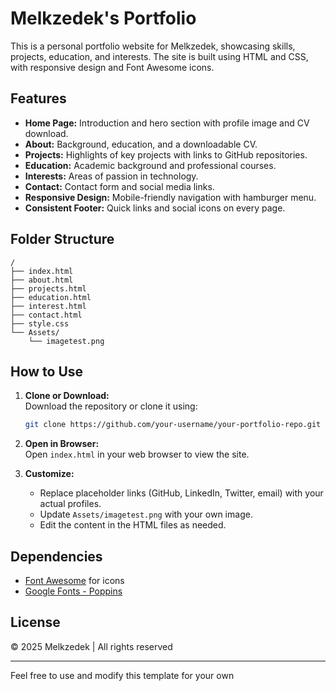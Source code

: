 # Melkzedek's Portfolio

This is a personal portfolio website for Melkzedek, showcasing skills, projects, education, and interests. The site is built using HTML and CSS, with responsive design and Font Awesome icons.

## Features

- **Home Page:** Introduction and hero section with profile image and CV download.
- **About:** Background, education, and a downloadable CV.
- **Projects:** Highlights of key projects with links to GitHub repositories.
- **Education:** Academic background and professional courses.
- **Interests:** Areas of passion in technology.
- **Contact:** Contact form and social media links.
- **Responsive Design:** Mobile-friendly navigation with hamburger menu.
- **Consistent Footer:** Quick links and social icons on every page.

## Folder Structure

```
/
├── index.html
├── about.html
├── projects.html
├── education.html
├── interest.html
├── contact.html
├── style.css
└── Assets/
    └── imagetest.png
```

## How to Use

1. **Clone or Download:**  
   Download the repository or clone it using:
   ```sh
   git clone https://github.com/your-username/your-portfolio-repo.git
   ```

2. **Open in Browser:**  
   Open `index.html` in your web browser to view the site.

3. **Customize:**  
   - Replace placeholder links (GitHub, LinkedIn, Twitter, email) with your actual profiles.
   - Update `Assets/imagetest.png` with your own image.
   - Edit the content in the HTML files as needed.

## Dependencies

- [Font Awesome](https://cdnjs.cloudflare.com/ajax/libs/font-awesome/6.5.0/css/all.min.css) for icons
- [Google Fonts - Poppins](https://fonts.googleapis.com/css2?family=Poppins:wght@400;600&display=swap)

## License

© 2025 Melkzedek | All rights reserved

---

Feel free to use and modify this template for your own
